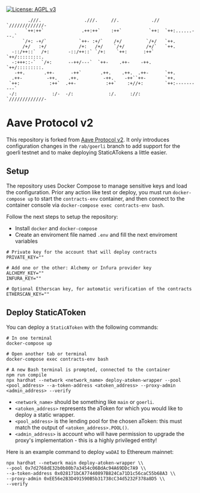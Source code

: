 [![License: AGPL v3](https://img.shields.io/badge/License-AGPL%20v3-blue.svg)](https://www.gnu.org/licenses/agpl-3.0)
```
        .///.                .///.     //.            .//  `/////////////-
       `++:++`              .++:++`    :++`          `++:  `++:......---.`
      `/+: -+/`            `++- :+/`    /+/         `/+/   `++.
      /+/   :+/            /+:   /+/    `/+/        /+/`   `++.
  -::/++::`  /+:       -::/++::` `/+:    `++:      :++`    `++/:::::::::.
  -:+++::-`  `/+:      --++/---`  `++-    .++-    -++.     `++/:::::::::.
   -++.       .++-      -++`       .++.    .++.  .++-      `++.
  .++-         -++.    .++.         -++.    -++``++-       `++.
 `++:           :++`  .++-           :++`    :+//+:        `++:----------`
 -/:             :/-  -/:             :/.     ://:         `/////////////-
```

# Aave Protocol v2

This repository is forked from [Aave Protocol v2](https://github.com/aave/protocol-v2). It only introduces configuration changes in the `rab/goerli` branch to add support for the goerli testnet and to make deploying StaticATokens a little easier.

## Setup

The repository uses Docker Compose to manage sensitive keys and load the configuration. Prior any action like test or deploy, you must run `docker-compose up` to start the `contracts-env` container, and then connect to the container console via `docker-compose exec contracts-env bash`.

Follow the next steps to setup the repository:

- Install `docker` and `docker-compose`
- Create an enviroment file named `.env` and fill the next enviroment variables

```
# Private key for the account that will deploy contracts
PRIVATE_KEY=""

# Add one or the other: Alchemy or Infura provider key
ALCHEMY_KEY=""
INFURA_KEY=""

# Optional Etherscan key, for automatic verification of the contracts
ETHERSCAN_KEY=""
```

## Deploy StaticAToken

You can deploy a `StaticAToken` with the following commands:

```
# In one terminal
docker-compose up

# Open another tab or terminal
docker-compose exec contracts-env bash

# A new Bash terminal is prompted, connected to the container
npm run compile
npx hardhat --network <network_name> deploy-atoken-wrapper --pool <pool_address> --a-token-address <atoken_address> --proxy-admin <admin_address> --verify
```

- `<network_name>` should be something like `main` or `goerli`.
- `<atoken_address>` represents the aToken for which you would like to deploy a static wrapper.
- `<pool_address>` is the lending pool for the chosen aToken: this must match the output of `<atoken_address>.POOL()`.
- `<admin_address>` is account who will have permission to upgrade the proxy's implementation - this is a highly privileged entity!

Here is an example command to deploy `waDAI` to Ethereum mainnet:

```
npx hardhat --network main deploy-atoken-wrapper \\
--pool 0x7d2768dE32b0b80b7a3454c06BdAc94A69DDc7A9 \\
--a-token-address 0x028171bCA77440897B824Ca71D1c56caC55b68A3 \\
--proxy-admin 0xEE56e2B3D491590B5b31738cC34d5232F378a8D5 \\
--verify
```
